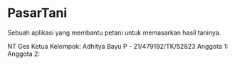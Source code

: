 # PasarTani

Sebuah aplikasi yang membantu petani untuk memasarkan hasil taninya.

NT Ges
Ketua Kelompok: Adhitya Bayu P - 21/479192/TK/52823
Anggota 1:
Anggota 2:
